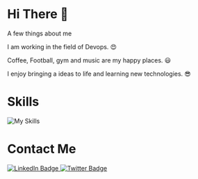 # Hi There :wave:
A few things about me

I am working in the field of Devops. :heart_eyes:

Coffee, Football, gym and music are my happy places. :smiley:

I enjoy bringing a ideas to life and learning new technologies. :sunglasses:


# Skills 
![My Skills](https://skillicons.dev/icons?i=linux,docker,kubernetes,elasticsearch,gitlab,grafana,prometheus,)



# Contact Me
<div id="badges">
  <a href="https://www.linkedin.com/in/reza-dehghan-18a238201">
    <img src="https://img.shields.io/badge/LinkedIn-blue?style=for-the-badge&logo=linkedin&logoColor=white" alt="LinkedIn Badge"/>
  </a>
  <a href="rezadd7@gmail.com">
    <img src="https://img.shields.io/badge/Gmail-red?style=for-the-badge&logo=gmail&logoColor=white" alt="Twitter Badge"/>
  </a>
</div>

